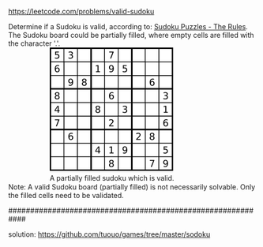 https://leetcode.com/problems/valid-sudoku

Determine if a Sudoku is valid, according to: [Sudoku Puzzles - The Rules](http://sudoku.com.au/TheRules.aspx).  
The Sudoku board could be partially filled, where empty cells are filled with the character '.'.  
　　　　&emsp;&emsp;![](250px-Sudoku-by-L2G-20050714.png)  
　　　　&emsp;&emsp;A partially filled sudoku which is valid.  
Note:
A valid Sudoku board (partially filled) is not necessarily solvable. Only the filled cells need to be validated.

############################################################

solution: https://github.com/tuouo/games/tree/master/sodoku


